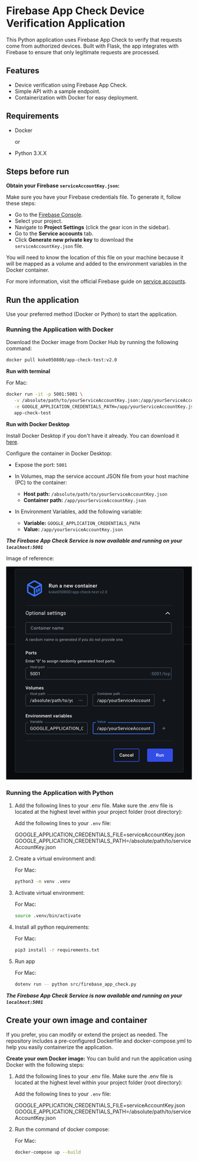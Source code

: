# Firebase App Check Device Verification Application

This Python application uses Firebase App Check to verify that requests come from authorized devices. Built with Flask, the app integrates with Firebase to ensure that only legitimate requests are processed.

## Features

- Device verification using Firebase App Check.
- Simple API with a sample endpoint.
- Containerization with Docker for easy deployment.

## Requirements

- Docker
  
  or

- Python 3.X.X

##  Steps before run

**Obtain your Firebase `serviceAccountKey.json`:**

Make sure you have your Firebase credentials file. To generate it, follow these steps:

- Go to the [Firebase Console](https://console.firebase.google.com/).
- Select your project.
- Navigate to **Project Settings** (click the gear icon in the sidebar).
- Go to the **Service accounts** tab.
- Click **Generate new private key** to download the `serviceAccountKey.json` file.

You will need to know the location of this file on your machine because it will be mapped as a volume and added to the environment variables in the Docker container.

For more information, visit the official Firebase guide on [service accounts](https://firebase.google.com/support/guides/service-accounts).


## Run the application 
Use your preferred method (Docker or Python) to start the application.

### **Running the Application with Docker**

Download the Docker image from Docker Hub by running the following command:

```bash
docker pull koke050800/app-check-test:v2.0
```

**Run with terminal**

For Mac: 
   ```bash
   docker run -it -p 5001:5001 \
      -v /absolute/path/to/yourServiceAccountKey.json:/app/yourServiceAccountKey.json \
      -e GOOGLE_APPLICATION_CREDENTIALS_PATH=/app/yourServiceAccountKey.json \
      app-check-test
   ```

**Run with Docker Desktop**

Install Docker Desktop if you don't have it already. You can download it [here](https://www.docker.com/products/docker-desktop).

Configure the container in Docker Desktop:
  - Expose the port: `5001`
     
  - In Volumes, map the service account JSON file from your host machine (PC) to the container:
    - **Host path:** `/absolute/path/to/yourServiceAccountKey.json`
    - **Container path:** `/app/yourServiceAccountKey.json`
   
  - In Environment Variables, add the following variable:
    - **Variable:** ```GOOGLE_APPLICATION_CREDENTIALS_PATH```
    - **Value:** `/app/yourServiceAccountKey.json`
   
***The Firebase App Check Service is now available and running on your ```localhost:5001```***


Image of reference:

![App Screenshot](images/config_container.png)

   
### **Running the Application with Python**
1. Add the following lines to your .env file. Make sure the .env file is located at the highest level within your project folder (root directory):
   
   Add the following lines to your `.env` file:

   GOOGLE_APPLICATION_CREDENTIALS_FILE=serviceAccountKey.json
   GOOGLE_APPLICATION_CREDENTIALS_PATH=/absolute/path/to/serviceAccountKey.json

2. Create a virtual environment and:
   
   For Mac:
   ```bash
   python3 -m venv .venv
   ```
3. Activate virtual environment:
   
   For Mac:
   ```bash
   source .venv/bin/activate 
   ```
4. Install all python requirements:
   
   For Mac:
   ```bash
   pip3 install -r requirements.txt 
   ```
5. Run app
   
   For Mac:
   ```bash
   dotenv run -- python src/firebase_app_check.py
   ```
   
***The Firebase App Check Service is now available and running on your ```localhost:5001```***


## Create your own image and container
If you prefer, you can modify or extend the project as needed. The repository includes a pre-configured Dockerfile and docker-compose.yml to help you easily containerize the application.

**Create your own Docker image:**
You can build and run the application using Docker with the following steps:

1. Add the following lines to your .env file. Make sure the .env file is located at the highest level within your project folder (root directory):
   
   Add the following lines to your `.env` file:

   GOOGLE_APPLICATION_CREDENTIALS_FILE=serviceAccountKey.json
   GOOGLE_APPLICATION_CREDENTIALS_PATH=/absolute/path/to/serviceAccountKey.json

2. Run the command of docker compose:
   
   For Mac:
   ```bash
   docker-compose up --build
   ```
